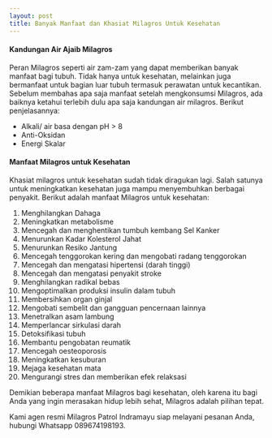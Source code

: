 ```yaml
---
layout: post
title: Banyak Manfaat dan Khasiat Milagros Untuk Kesehatan
---
```


#### Kandungan Air Ajaib Milagros

Peran Milagros seperti air zam-zam yang dapat memberikan banyak manfaat bagi tubuh. 
Tidak hanya untuk kesehatan, melainkan juga bermanfaat untuk bagian luar tubuh termasuk perawatan untuk kecantikan. 
Sebelum membahas apa saja manfaat setelah mengkonsumsi Milagros, ada baiknya ketahui terlebih dulu apa saja kandungan air milagros. 
Berikut penjelasannya:

- Alkali/ air basa dengan pH > 8
- Anti-Oksidan
- Energi Skalar

#### Manfaat Milagros untuk Kesehatan

Khasiat milagros untuk kesehatan sudah tidak diragukan lagi. 
Salah satunya untuk meningkatkan kesehatan juga mampu menyembuhkan berbagai penyakit.
Berikut adalah manfaat Milagros untuk kesehatan:

1. Menghilangkan Dahaga
2. Meningkatkan metabolisme
3. Mencegah dan menghentikan tumbuh kembang Sel Kanker
4. Menurunkan Kadar Kolesterol Jahat
5. Menurunkan Resiko Jantung
6. Mencegah tenggorokan kering dan mengobati radang tenggorokan
7. Mencegah dan mengatasi hipertensi (darah tinggi)
8. Mencegah dan mengatasi penyakit stroke
9. Menghilangkan radikal bebas
10. Mengoptimalkan produksi insulin dalam tubuh
11. Membersihkan organ ginjal
12. Mengobati sembelit dan gangguan pencernaan lainnya
13. Menetralkan asam lambung
14. Memperlancar sirkulasi darah
15. Detoksifikasi tubuh
16. Membantu pengobatan reumatik
17. Mencegah oesteoporosis
18. Meningkatkan kesuburan
22. Mejaga kesehatan mata
23. Mengurangi stres dan memberikan efek relaksasi

Demikian beberapa manfaat Milagros bagi kesehatan, oleh karena itu bagi Anda yang ingin merasakan hidup lebih sehat, Milagros adalah pilihan tepat.

Kami agen resmi Milagros Patrol Indramayu siap melayani pesanan Anda, hubungi Whatsapp 089674198193.
